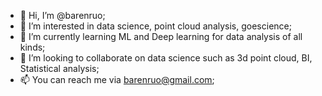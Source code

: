 - 👋 Hi, I’m @barenruo;
- 👀 I’m interested in data science, point cloud analysis, goescience;
- 🌱 I’m currently learning ML and Deep learning for data analysis of all kinds;
- 💞️ I’m looking to collaborate on data science such as 3d point cloud, BI, Statistical analysis;
- 📫 You can reach me via barenruo@gmail.com;


